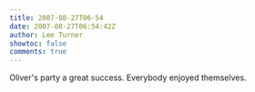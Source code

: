```yaml
---
title: 2007-08-27T06-54
date: 2007-08-27T06:54:42Z
author: Lee Turner
showtoc: false
comments: true
---
```


Oliver's party a great success. Everybody enjoyed themselves.

